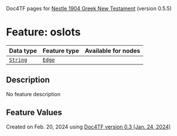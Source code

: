 Doc4TF pages for [Nestle 1904 Greek New Testament](https://github.com/saulocantanhede/tfgreek2/tree/master/tf) (version 0.5.5)
# Feature: oslots
Data type|Feature type|Available for nodes
---|---|---
[`String`](featurebydatatype.md#string)|[`Edge`](featurebytype.md#edge)|
## Description
No feature description
## Feature Values
 

Created on Feb. 20, 2024 using [Doc4TF  version 0.3 (Jan. 24, 2024)](https://github.com/tonyjurg/Doc4TF) 